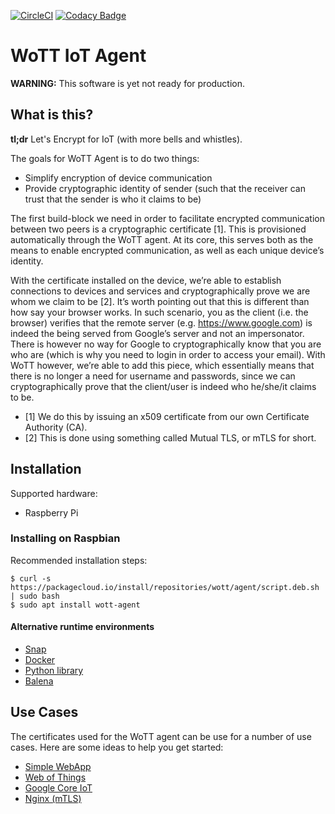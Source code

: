 [![CircleCI](https://circleci.com/gh/WoTTsecurity/agent.svg?style=svg)](https://circleci.com/gh/WoTTsecurity/agent) [![Codacy Badge](https://api.codacy.com/project/badge/Grade/9e165c20e9b04d62a15d1ff7c4736878)](https://www.codacy.com/app/vpetersson/agent)

# WoTT IoT Agent

**WARNING:** This software is yet not ready for production.

## What is this?

**tl;dr** Let's Encrypt for IoT (with more bells and whistles).

The goals for WoTT Agent is to do two things:

 * Simplify encryption of device communication
 * Provide cryptographic identity of sender (such that the receiver can trust that the sender is who it claims to be)

The first build-block we need in order to facilitate encrypted communication between two peers is a cryptographic certificate [1]. This is provisioned automatically through the WoTT agent. At its core, this serves both as the means to enable encrypted communication, as well as each unique device’s identity.

With the certificate installed on the device, we’re able to establish connections to devices and services and cryptographically prove we are whom we claim to be [2]. It’s worth pointing out that this is different than how say your browser works. In such scenario, you as the client (i.e. the browser) verifies that the remote server (e.g. https://www.google.com) is indeed the being served from Google’s server and not an impersonator. There is however no way for Google to cryptographically know that you are who are (which is why you need to login in order to access your email). With WoTT however, we’re able to add this piece, which essentially means that there is no longer a need for username and passwords, since we can cryptographically prove that the client/user is indeed who he/she/it claims to be.

* [1] We do this by issuing an x509 certificate from our own Certificate Authority (CA).
* [2] This is done using something called Mutual TLS, or mTLS for short.


## Installation

Supported hardware:

* Raspberry Pi

### Installing on Raspbian

Recommended installation steps:

```
$ curl -s https://packagecloud.io/install/repositories/wott/agent/script.deb.sh | sudo bash
$ sudo apt install wott-agent
```

#### Alternative runtime environments

 * [Snap](https://github.com/WoTTsecurity/wott-agent-snap)
 * [Docker](https://github.com/WoTTsecurity/agent/blob/master/docs/alternative_installation_methods.md#installation-docker-runtime)
 * [Python library](https://github.com/WoTTsecurity/agent/blob/master/docs/alternative_installation_methods.md#installation--python-runtime-advance://github.com/WoTTsecurity/agent/blob/master/docs/alternative_installation_methods.md#installation--python-runtime-advanced)
 * [Balena](https://github.com/WoTTsecurity/wott-agent-balena)

## Use Cases

The certificates used for the WoTT agent can be use for a number of use cases. Here are some ideas to help you get started:

 * [Simple WebApp](https://github.com/WoTTsecurity/agent/tree/master/docs/examples/simple-webapp)
 * [Web of Things](https://github.com/WoTTsecurity/agent/tree/master/docs/examples/webofthings)
 * [Google Core IoT](https://github.com/WoTTsecurity/agent/tree/master/docs/examples/google-core-iot)
 * [Nginx (mTLS)](https://github.com/WoTTsecurity/agent/tree/master/docs/examples/nginx)
